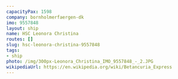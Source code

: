```yaml
---
capacityPax: 1598
company: bornholmerfaergen-dk
imo: 9557848
layout: ship
name: HSC Leonora Christina
routes: []
slug: hsc-leonora-christina-9557848
tags:
- ship
photo: /img/300px-Leonora_Christina_IMO_9557848_-_2.JPG
wikipediaUrl: https://en.wikipedia.org/wiki/Betancuria_Express
---
```


